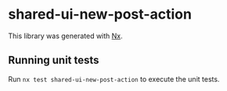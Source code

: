 # shared-ui-new-post-action

This library was generated with [Nx](https://nx.dev).

## Running unit tests

Run `nx test shared-ui-new-post-action` to execute the unit tests.
